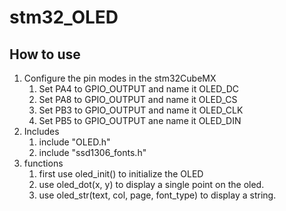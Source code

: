 # stm32_OLED

## How to use
1. Configure the pin modes in the stm32CubeMX
    1. Set PA4 to GPIO_OUTPUT and name it OLED_DC
    2. Set PA8 to GPIO_OUTPUT and name it OLED_CS
    3. Set PB3 to GPIO_OUTPUT and name it OLED_CLK
    4. Set PB5 to GPIO_OUTPUT ane name it OLED_DIN
2. Includes
    1. include "OLED.h"
    2. include "ssd1306_fonts.h"
3. functions
    1. first use oled_init() to initialize the OLED
    2. use oled_dot(x, y) to display a single point on the oled.
    3. use oled_str(text, col, page, font_type) to display a string.
            

